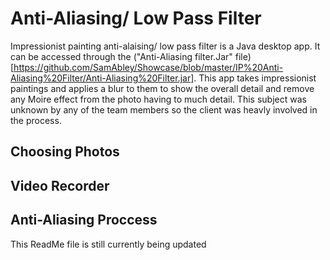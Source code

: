 # Anti-Aliasing/ Low Pass Filter
 

Impressionist painting anti-alaising/ low pass filter is a Java desktop app. It can be accessed through the ("Anti-Aliasing filter.Jar" file)[https://github.com/SamAbley/Showcase/blob/master/IP%20Anti-Aliasing%20Filter/Anti-Aliasing%20Filter.jar]. This app takes impressionist paintings and applies a blur to them to show the overall detail and remove any Moire effect from the photo having to much detail. This subject was unknown by any of the team members so the client was heavly involved in the process.


## Choosing Photos

## Video Recorder

## Anti-Aliasing Proccess

This ReadMe file is still currently being updated

